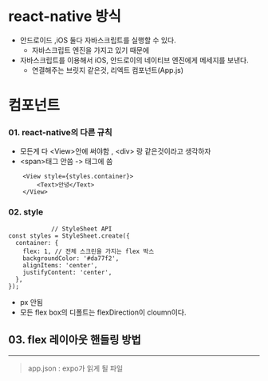 # react-native 방식
- 안드로이드 ,iOS 둘다 자바스크립트를 실행할 수 있다.
    - 자바스크립트 엔진을 가지고 있기 때문에 
- 자바스크립트를 이용해서 iOS, 안드로이의 네이티브 엔진에게 메세지를 보낸다.
    - 연결해주는 브릿지 같은것, 리엑트 컴포넌트(App.js) 

# 컴포넌트
### 01. react-native의 다른 규칙
- 모든게 다 &lt;View&gt;안에  써야함 , &lt;div&gt; 랑 같은것이라고 생각하자 
- &lt;span&gt;태그 안씀 -> <Text>태그에 씀 
```JS
    <View style={styles.container}>
        <Text>안녕</Text>
    </View>
```

### 02. style               
```JS
            // StyleSheet API
const styles = StyleSheet.create({
  container: {
    flex: 1, // 전체 스크린을 가지는 flex 박스
    backgroundColor: '#da77f2',
    alignItems: 'center',
    justifyContent: 'center',
  },
});
```
- px 안됨
- 모든 flex box의 디폴트는 flexDirection이 cloumn이다.

## 03. flex 레이아웃 핸들링 방법 
___


 > app.json : expo가 읽게 될 파일



 
